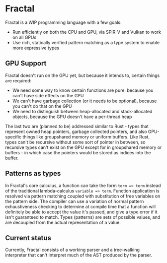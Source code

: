 # Fractal

Fractal is a WIP programming language with a few goals:
- Run efficiently on both the CPU and GPU, via SPIR-V and Vulkan to work on all GPUs
- Use rich, statically verified pattern matching as a type system to enable more expressive types

## GPU Support

Fractal doesn't run on the GPU yet, but because it intends to, certain things are required:
- We need some way to know certain functions are pure, because you can't have side effects on the GPU
- We can't have garbage collection (or it needs to be optional), because you can't do that on the GPU
- We need to distinguish between heap-allocated and stack-allocated objects, because the GPU doesn't have a per-thread heap

The last two are (planned to be) addressed similar to Rust - types that represent owned heap pointers, garbage collected pointers, and also GPU-specific things like groupshared memory or uniform buffers. Like Rust, types can't be recursive without some sort of pointer in between, so recursive types can't exist on the GPU except for in groupshared memory or buffers - in which case the pointers would be stored as indices into the buffer.

## Patterns as types

In Fractal's core calculus, a function can take the form `term => term` instead of the traditional lambda-calculus `variable => term`. Function application is resolved via pattern matching coupled with substitution of free variables on the pattern side. The compiler can use a variation of normal pattern exhaustiveness checking to determine at compile time that a function will definitely be able to accept the value it's passed, and give a type error if it isn't guaranteed to match. Types (patterns) are sets of possible values, and are decoupled from the actual representation of a value.

## Current status

Currently, Fractal consists of a working parser and a tree-walking interpreter that can't interpret much of the AST produced by the parser.
